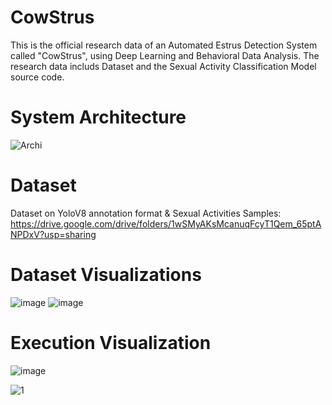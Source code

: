 # CowStrus
This is the official research data of an Automated Estrus Detection System called "CowStrus", using Deep Learning and Behavioral Data Analysis. The research data includs Dataset and the Sexual Activity Classification Model source code.

# System Architecture
![Archi](https://github.com/user-attachments/assets/9efd5ba9-20f8-4a70-8f70-0ab745fccb71)

# Dataset
Dataset on YoloV8 annotation format & Sexual Activities Samples: https://drive.google.com/drive/folders/1wSMyAKsMcanuqFcyT1Qem_65ptANPDxV?usp=sharing

# Dataset Visualizations
![image](https://github.com/user-attachments/assets/ed9ff878-ab82-44d4-ad33-269142e0e2a8)
![image](https://github.com/user-attachments/assets/33bbe9eb-b11f-45c1-825f-0e04dc5804b9)

# Execution Visualization
![image](https://github.com/user-attachments/assets/b6827411-1a81-4d54-9dca-701d3d205e04)

![1](https://github.com/user-attachments/assets/a7569a0e-b9cb-4874-bf75-9fadb83e72a8)






